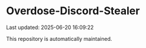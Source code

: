 # Overdose-Discord-Stealer

Last updated: 2025-06-20 16:09:22

This repository is automatically maintained.
